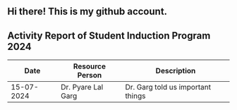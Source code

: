 ## Hi there! This is my github account.

<!--
**Rajveer316/Rajveer316** is a ✨ _special_ ✨ repository because its `README.md` (this file) appears on your GitHub profile.

Here are some ideas to get you started:

- 🔭 I’m currently working on ...
- 🌱 I’m currently learning ...
- 👯 I’m looking to collaborate on ...
- 🤔 I’m looking for help with ...
- 💬 Ask me about ...
- 📫 How to reach me: ...
- 😄 Pronouns: ...
- ⚡ Fun fact: ...
-->
## Activity Report of Student Induction Program 2024

| Date       | Resource Person    | Description                        |
|------------|--------------------|------------------------------------|
| 15-07-2024 | Dr. Pyare Lal Garg | Dr. Garg told us important things  |
